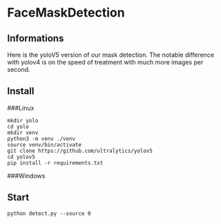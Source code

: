 # FaceMaskDetection

## Informations
Here is the yoloV5 version of our mask detection. The notable difference with yolov4 is on the speed of treatment with much more images per second.

## Install
###Linux

```console
mkdir yolo
cd yolo
mkdir venv
python3 -m venv ./venv
source venv/bin/activate
git clone https://github.com/ultralytics/yolov5
cd yolov5
pip install -r requirements.txt
```

###Windows

## Start

```console
python detect.py --source 0
``` 
